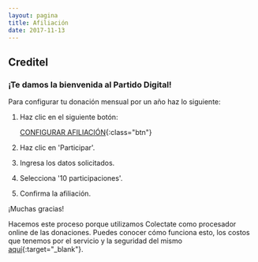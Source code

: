 ```yaml
---
layout: pagina
title: Afiliación
date: 2017-11-13
---
```


## Creditel

### ¡Te damos la bienvenida al Partido Digital!

Para configurar tu donación mensual por un año haz lo siguiente:

1. Haz clic en el siguiente botón:

    [CONFIGURAR AFILIACIÓN](https://colectate.com.uy/colecta/participar.php?ID=10237){:class="btn"}

2. Haz clic en 'Participar'.
3. Ingresa los datos solicitados.
4. Selecciona '10 participaciones'.
5. Confirma la afiliación.

¡Muchas gracias!

Hacemos este proceso porque utilizamos Colectate como procesador online de las donaciones.
Puedes conocer cómo funciona esto, los costos que tenemos por el servicio y la seguridad del mismo [aquí](https://colectate.com.uy/generales/comoFunciona.php){:target="_blank"}.